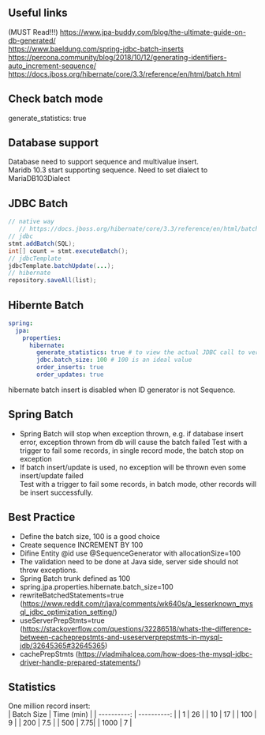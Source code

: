 ## Useful links  
(MUST Read!!!) https://www.jpa-buddy.com/blog/the-ultimate-guide-on-db-generated/  
https://www.baeldung.com/spring-jdbc-batch-inserts  
https://percona.community/blog/2018/10/12/generating-identifiers-auto_increment-sequence/  
https://docs.jboss.org/hibernate/core/3.3/reference/en/html/batch.html  

## Check batch mode  
generate_statistics: true

## Database support
Database need to support sequence and multivalue insert.  
Maridb 10.3 start supporting sequence. Need to set dialect to MariaDB103Dialect

## JDBC Batch
```java
// native way
   // https://docs.jboss.org/hibernate/core/3.3/reference/en/html/batch.html
// jdbc
stmt.addBatch(SQL);
int[] count = stmt.executeBatch();
// jdbcTemplate
jdbcTemplate.batchUpdate(...);
// hibernate
repository.saveAll(list);
```

## Hibernte Batch
```yaml
spring:
  jpa:
    properties:
      hibernate:
        generate_statistics: true # to view the actual JDBC call to verify batch is working
        jdbc.batch_size: 100 # 100 is an ideal value
        order_inserts: true
        order_updates: true
```
hibernate batch insert is disabled when ID generator is not Sequence.

## Spring Batch
- Spring Batch will stop when exception thrown, e.g. if database insert error, exception thrown from db will cause the batch failed
  Test with a trigger to fail some records, in single record mode, the batch stop on exception
- If batch insert/update is used, no exception will be thrown even some insert/update failed  
  Test with a trigger to fail some records, in batch mode, other records will be insert successfully.

## Best Practice
- Define the batch size, 100 is a good choice
- Create sequence INCREMENT BY 100
- Difine Entity @id use @SequenceGenerator with allocationSize=100
- The validation need to be done at Java side, server side should not throw exceptions.
- Spring Batch trunk defined as 100
- spring.jpa.properties.hibernate.batch_size=100
- rewriteBatchedStatements=true (https://www.reddit.com/r/java/comments/wk640s/a_lesserknown_mysql_jdbc_optimization_setting/)
- useServerPrepStmts=true (https://stackoverflow.com/questions/32286518/whats-the-difference-between-cacheprepstmts-and-useserverprepstmts-in-mysql-jdb/32645365#32645365)
- cachePrepStmts (https://vladmihalcea.com/how-does-the-mysql-jdbc-driver-handle-prepared-statements/)

## Statistics
One million record insert:  
| Batch Size  | Time (min)  |
| ----------: | ----------: |
|          1  |        26   |
|         10  |        17   |
|        100  |         9   |
|        200  |         7.5 |
|        500  |         7.75|
|       1000  |         7   |
